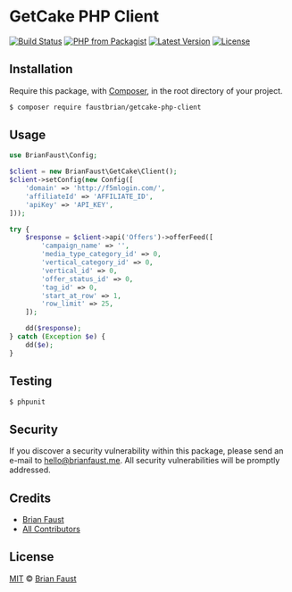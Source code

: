 # GetCake PHP Client

[![Build Status](https://img.shields.io/travis/faustbrian/GetCake-PHP-Client/master.svg?style=flat-square)](https://travis-ci.org/faustbrian/GetCake-PHP-Client)
[![PHP from Packagist](https://img.shields.io/packagist/php-v/faustbrian/getcake-php-client.svg?style=flat-square)]()
[![Latest Version](https://img.shields.io/github/release/faustbrian/GetCake-PHP-Client.svg?style=flat-square)](https://github.com/faustbrian/GetCake-PHP-Client/releases)
[![License](https://img.shields.io/packagist/l/faustbrian/GetCake-PHP-Client.svg?style=flat-square)](https://packagist.org/packages/faustbrian/GetCake-PHP-Client)

## Installation

Require this package, with [Composer](https://getcomposer.org/), in the root directory of your project.

``` bash
$ composer require faustbrian/getcake-php-client
```

## Usage

``` php
use BrianFaust\Config;

$client = new BrianFaust\GetCake\Client();
$client->setConfig(new Config([
    'domain' => 'http://f5mlogin.com/',
    'affiliateId' => 'AFFILIATE_ID',
    'apiKey' => 'API_KEY',
]));

try {
    $response = $client->api('Offers')->offerFeed([
        'campaign_name' => '',
        'media_type_category_id' => 0,
        'vertical_category_id' => 0,
        'vertical_id' => 0,
        'offer_status_id' => 0,
        'tag_id' => 0,
        'start_at_row' => 1,
        'row_limit' => 25,
    ]);

    dd($response);
} catch (Exception $e) {
    dd($e);
}
```

## Testing

``` bash
$ phpunit
```

## Security

If you discover a security vulnerability within this package, please send an e-mail to hello@brianfaust.me. All security vulnerabilities will be promptly addressed.

## Credits

- [Brian Faust](https://github.com/faustbrian)
- [All Contributors](../../contributors)

## License

[MIT](LICENSE) © [Brian Faust](https://brianfaust.me)
